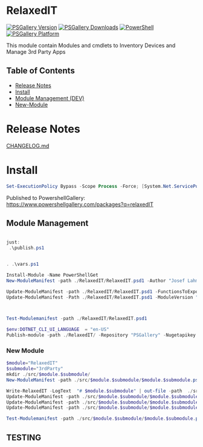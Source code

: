 # RelaxedIT
[![PSGallery Version](https://img.shields.io/powershellgallery/v/RelaxedIT.svg?style=flat&logo=powershell&label=PSGallery%20Version)](https://www.powershellgallery.com/packages/RelaxedIT) [![PSGallery Downloads](https://img.shields.io/powershellgallery/dt/RelaxedIT.svg?style=flat&logo=powershell&label=PSGallery%20Downloads)](https://www.powershellgallery.com/packages/RelaxedIT) [![PowerShell](https://img.shields.io/badge/PowerShell-5.1-blue?style=flat&logo=powershell)](https://www.powershellgallery.com/packages/RelaxedIT) [![PSGallery Platform](https://img.shields.io/powershellgallery/p/RelaxedIT.svg?style=flat&logo=powershell&label=PSGallery%20Platform)](https://www.powershellgallery.com/packages/RelaxedIT)

This module contain Modules and cmdlets to Inventory Devices and Manage 3rd Party Apps 

## Table of Contents

- [Release Notes](#Release-Notes)
- [Install](#Install)
- [Module Management (DEV)](#Module-Management)
- [New-Module](#New-Module)

# Release Notes

[CHANGELOG.md](CHANGELOG.md)

# Install

```powershell
Set-ExecutionPolicy Bypass -Scope Process -Force; [System.Net.ServicePointManager]::SecurityProtocol = [System.Net.ServicePointManager]::SecurityProtocol -bor 3072; iex ((New-Object System.Net.WebClient).DownloadString('https://raw.githubusercontent.com/josy1024/RelaxedIT/refs/heads/main/install.ps1'))
```

Published to PowershellGallery: https://www.powershellgallery.com/packages?q=relaxedIT

## Module Management

```powershell

just:
 .\publish.ps1


. .\vars.ps1

Install-Module -Name PowerShellGet
New-ModuleManifest -path ./RelaxedIT/RelaxedIT.psd1 -Author "Josef Lahmer" -Description "relaxed IT client management scripts" -RootModule RelaxedIT -ModuleVersion 0.0.1 -PassThru

Update-ModuleManifest -path ./RelaxedIT/RelaxedIT.psd1 -FunctionsToExport Test-RelaxedIT, Get-ColorText
Update-ModuleManifest -Path ./RelaxedIT/RelaxedIT.psd1 -ModuleVersion "0.0.3"



Test-Modulemanifest -path ./RelaxedIT/RelaxedIT.psd1  

$env:DOTNET_CLI_UI_LANGUAGE  = "en-US"
Publish-module -path ./RelaxedIT/ -Repository "PSGallery" -Nugetapikey $key

```

### New Module

```powershell
$module="RelaxedIT"
$submodule="3rdParty"
mkdir ./src/$module.$submodule/
New-ModuleManifest -path ./src/$module.$submodule/$module.$submodule.psd1 -Author "Josef Lahmer" -Description "relaxed IT $submodule" -RootModule RelaxedIT.$submodule.psm1 -ModuleVersion 0.0.1 

Write-RelaxedIT -LogText  "# $module.$submodule" | out-file -path  ./src/$module.$submodule/$module.$submodule.psm1 -append
Update-ModuleManifest -path ./src/$module.$submodule/$module.$submodule.psd1 -LicenseUri 'https://github.com/josy1024/RelaxedIT/blob/main/LICENSE' 
Update-ModuleManifest -path ./src/$module.$submodule/$module.$submodule.psd1 -ProjectUri 'https://github.com/josy1024/RelaxedIT'
Update-ModuleManifest -path ./src/$module.$submodule/$module.$submodule.psd1 -IconUri 'https://raw.githubusercontent.com/josy1024/RelaxedIT/refs/heads/main/img/logo.png'

Test-Modulemanifest -path ./src/$module.$submodule/$module.$submodule.psd1

```

## TESTING

